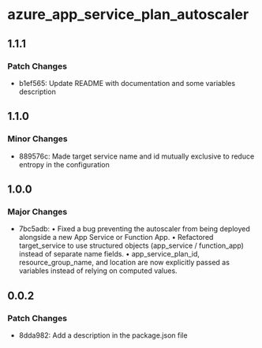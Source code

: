 # azure_app_service_plan_autoscaler

## 1.1.1

### Patch Changes

- b1ef565: Update README with documentation and some variables description

## 1.1.0

### Minor Changes

- 889576c: Made target service name and id mutually exclusive to reduce entropy in the configuration

## 1.0.0

### Major Changes

- 7bc5adb: • Fixed a bug preventing the autoscaler from being deployed alongside a new App Service or Function App.
  • Refactored target_service to use structured objects (app_service / function_app) instead of separate name fields.
  • app_service_plan_id, resource_group_name, and location are now explicitly passed as variables instead of relying on computed values.

## 0.0.2

### Patch Changes

- 8dda982: Add a description in the package.json file
